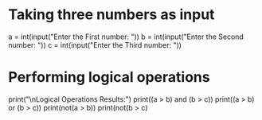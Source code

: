 # Taking three numbers as input
a = int(input("Enter the First number: "))
b = int(input("Enter the Second number: "))
c = int(input("Enter the Third number: "))

# Performing logical operations
print("\nLogical Operations Results:")
print((a > b) and (b > c))
print((a > b) or (b > c))
print(not(a > b))
print(not(b > c)
